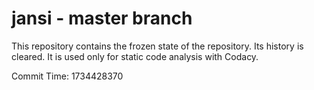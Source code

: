 # jansi - master branch

This repository contains the frozen state of the repository.
Its history is cleared. It is used only for static code
analysis with Codacy.

Commit Time: 1734428370